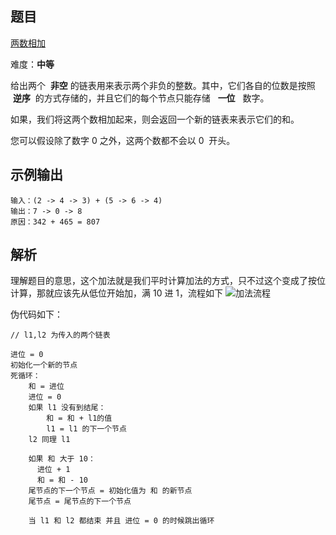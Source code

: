 ## 题目

[两数相加](https://leetcode-cn.com/problems/add-two-numbers)

难度：**中等**

给出两个  **非空** 的链表用来表示两个非负的整数。其中，它们各自的位数是按照  **逆序**  的方式存储的，并且它们的每个节点只能存储   **一位**   数字。

如果，我们将这两个数相加起来，则会返回一个新的链表来表示它们的和。

您可以假设除了数字 0 之外，这两个数都不会以 0  开头。

## 示例输出

```
输入：(2 -> 4 -> 3) + (5 -> 6 -> 4)
输出：7 -> 0 -> 8
原因：342 + 465 = 807
```

## 解析

理解题目的意思，这个加法就是我们平时计算加法的方式，只不过这个变成了按位计算，那就应该先从低位开始加，满 10 进 1，流程如下
![加法流程](https://pic.leetcode-cn.com/Figures/2/2_add_two_numbers.svg)

伪代码如下：

```
// l1,l2 为传入的两个链表

进位 = 0
初始化一个新的节点
死循环：
    和 = 进位
    进位 = 0
    如果 l1 没有到结尾：
        和 = 和 + l1的值
        l1 = l1 的下一个节点
    l2 同理 l1

    如果 和 大于 10：
      进位 + 1
      和 = 和 - 10
    尾节点的下一个节点 = 初始化值为 和 的新节点
    尾节点 = 尾节点的下一个节点

    当 l1 和 l2 都结束 并且 进位 = 0 的时候跳出循环
```
